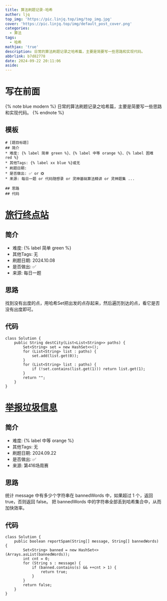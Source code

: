 ```yaml
---
title: 算法刷题记录-哈希
auther: ljq
top_img: 'https://pic.linjq.top/img/top_img.jpg'
cover: 'https://pic.linjq.top/img/default_post_cover.png'
categories:
  - 算法
tags:
  - 哈希
mathjax: 'true'
description: 日常的算法刷题记录之哈希篇，主要是简要写一些思路和实现代码。
abbrlink: b7d82778
date: 2024-09-22 20:11:06
aside:
---
```

# 写在前面
{% note blue modern %}
日常的算法刷题记录之哈希篇，主要是简要写一些思路和实现代码。
{% endnote %}
## 模板
```
# [题目标题]
## 简介
* 难度: {% label 简单 green %}、{% label 中等 orange %}、{% label 困难 red %}
* 其他Tags: {% label xx blue %}或无
* 刷题日期: 
* 是否做出: ✅ or ❎
* 来源: 每日一题 or 代码随想录 or 灵神基础算法精讲 or 灵神题集 ...

## 思路
## 代码
```

# [旅行终点站](https://leetcode.cn/problems/destination-city/)
## 简介
* 难度: {% label 简单 green %}
* 其他Tags: 无
* 刷题日期: 2024.10.08
* 是否做出: ✅
* 来源: 每日一题

## 思路
找到没有出度的点，用哈希Set把出发的点存起来，然后遍历到达的点，看它是否没有出度即可。
## 代码
```
class Solution {
    public String destCity(List<List<String>> paths) {
        Set<String> set = new HashSet<>();
        for (List<String> list : paths) {
            set.add(list.get(0));
        }
        for (List<String> list : paths) {
            if (!set.contains(list.get(1))) return list.get(1);
        }
        return "";
    }
}
```
# [举报垃圾信息](https://leetcode.cn/problems/report-spam-message/)
## 简介
* 难度: {% label 中等 orange %}
* 其他Tags: 无
* 刷题日期: 2024.09.22
* 是否做出: ✅ 
* 来源: 第416场周赛

## 思路
统计 message 中有多少个字符串在 bannedWords 中，如果超过 1 个，返回 true，否则返回 false。
把 bannedWords 中的字符串全部丢到哈希集合中，从而加快效率。
## 代码
```
class Solution {
    public boolean reportSpam(String[] message, String[] bannedWords) {
        Set<String> banned = new HashSet<>(Arrays.asList(bannedWords));
        int cnt = 0;
        for (String s : message) {
            if (banned.contains(s) && ++cnt > 1) {
                return true;
            }
        }
        return false;
    }
}
```
